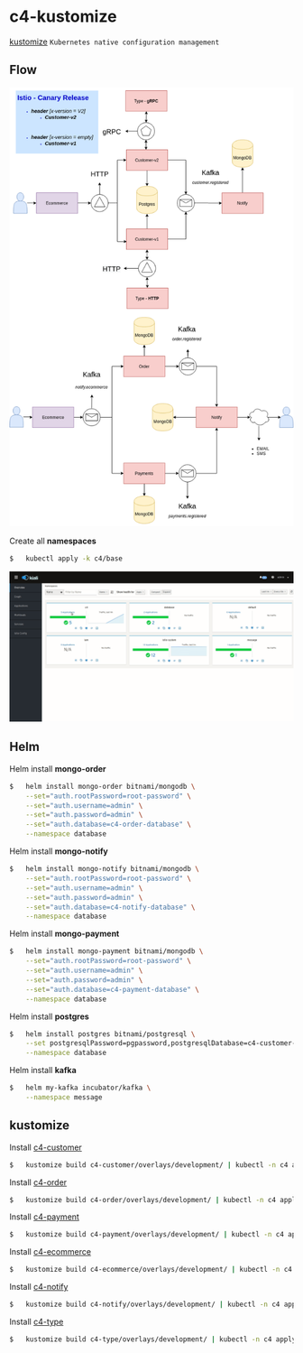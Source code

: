 # c4-kustomize

[kustomize](https://kustomize.io/) `Kubernetes native configuration management`

## Flow

![alt tag](img/eda.png)

Create all **namespaces**


```sh
$   kubectl apply -k c4/base
```

![](img/c4.gif)


## Helm

Helm install **mongo-order**

```sh
$   helm install mongo-order bitnami/mongodb \
    --set="auth.rootPassword=root-password" \
    --set="auth.username=admin" \
    --set="auth.password=admin" \
    --set="auth.database=c4-order-database" \
    --namespace database
```

Helm install **mongo-notify**

```sh
$   helm install mongo-notify bitnami/mongodb \
    --set="auth.rootPassword=root-password" \
    --set="auth.username=admin" \
    --set="auth.password=admin" \
    --set="auth.database=c4-notify-database" \
    --namespace database
```

Helm install **mongo-payment**

```sh
$   helm install mongo-payment bitnami/mongodb \
    --set="auth.rootPassword=root-password" \
    --set="auth.username=admin" \
    --set="auth.password=admin" \
    --set="auth.database=c4-payment-database" \
    --namespace database
```

Helm install **postgres**

```sh
$   helm install postgres bitnami/postgresql \
    --set postgresqlPassword=pgpassword,postgresqlDatabase=c4-customer-database \
    --namespace database
```

Helm install **kafka**

```sh
$   helm my-kafka incubator/kafka \
    --namespace message
```

## kustomize 

Install [c4-customer](https://github.com/FernandoCagale/c4-customer)

```sh
$   kustomize build c4-customer/overlays/development/ | kubectl -n c4 apply -f -
```

Install [c4-order](https://github.com/FernandoCagale/c4-order)

```sh
$   kustomize build c4-order/overlays/development/ | kubectl -n c4 apply -f -
```

Install [c4-payment](https://github.com/FernandoCagale/c4-payment)

```sh
$   kustomize build c4-payment/overlays/development/ | kubectl -n c4 apply -f -
```

Install [c4-ecommerce](https://github.com/FernandoCagale/c4-ecommerce)

```sh
$   kustomize build c4-ecommerce/overlays/development/ | kubectl -n c4 apply -f -
```

Install [c4-notify](https://github.com/FernandoCagale/c4-notify)

```sh
$   kustomize build c4-notify/overlays/development/ | kubectl -n c4 apply -f -
```

Install [c4-type](https://github.com/FernandoCagale/c4-type)

```sh
$   kustomize build c4-type/overlays/development/ | kubectl -n c4 apply -f -
```